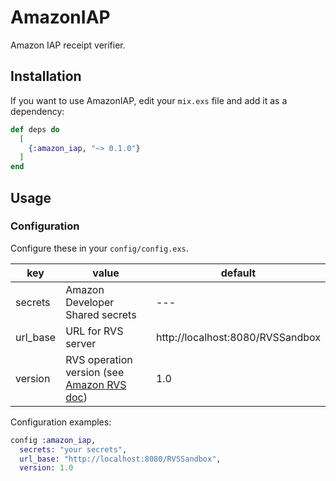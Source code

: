 # AmazonIAP

Amazon IAP receipt verifier.

## Installation

If you want to use AmazonIAP, edit your `mix.exs` file and add it as a dependency:

```elixir
def deps do
  [
    {:amazon_iap, "~> 0.1.0"}
  ]
end
```

## Usage

### Configuration

Configure these in your `config/config.exs`.


|key|value|default|
|---|---|---|
|secrets|Amazon Developer Shared secrets|---|
|url_base|URL for RVS server|http://localhost:8080/RVSSandbox|
|version|RVS operation version (see [Amazon RVS doc](https://developer.amazon.com/docs/in-app-purchasing/iap-rvs-for-android-apps.html))|1.0|

Configuration examples:
```elixir
config :amazon_iap,
  secrets: "your secrets",
  url_base: "http://localhost:8080/RVSSandbox",
  version: 1.0
```
